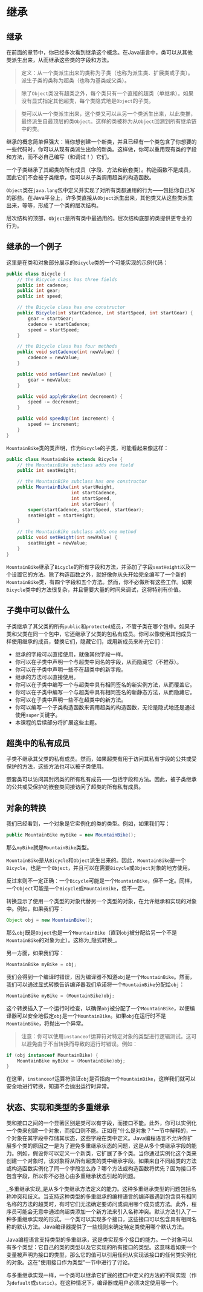 # 继承

## 继承

在前面的章节中，你已经多次看到继承这个概念。在Java语言中，类可以从其他类派生出来，从而继承这些类的字段和方法。

> 定义：从一个类派生出来的类称为子类（也称为派生类、扩展类或子类）。派生子类的类称为超类（也称为基类或父类）。

> 除了`Object`类没有超类之外，每个类只有一个直接的超类（单继承）。如果没有显式指定其他超类，每个类隐式地是`Object`的子类。

> 类可以从一个类派生出来，这个类又可以从另一个类派生出来，以此类推，最终派生自最顶层的类`Object`。这样的类被称为从`Object`回溯到所有继承链中的类。

继承的概念简单但强大：当你想创建一个新类，并且已经有一个类包含了你想要的一些代码时，你可以从现有类派生出你的新类。这样做，你可以重用现有类的字段和方法，而不必自己编写（和调试！）它们。

一个子类继承了其超类的所有成员（字段、方法和嵌套类）。构造函数不是成员，因此它们不会被子类继承，但可以从子类调用超类的构造函数。

`Object`类在`java.lang`包中定义并实现了对所有类都通用的行为——包括你自己写的那些。在Java平台上，许多类直接从`Object`派生出来，其他类又从这些类派生出来，等等，形成了一个类的层次结构。

层次结构的顶部，`Object`是所有类中最通用的。层次结构底部的类提供更专业的行为。

## 继承的一个例子

这里是在类和对象部分展示的`Bicycle`类的一个可能实现的示例代码：

```java
public class Bicycle {
    // the Bicycle class has three fields
    public int cadence;
    public int gear;
    public int speed;

    // the Bicycle class has one constructor
    public Bicycle(int startCadence, int startSpeed, int startGear) {
        gear = startGear;
        cadence = startCadence;
        speed = startSpeed;
    }

    // the Bicycle class has four methods
    public void setCadence(int newValue) {
        cadence = newValue;
    }

    public void setGear(int newValue) {
        gear = newValue;
    }

    public void applyBrake(int decrement) {
        speed -= decrement;
    }

    public void speedUp(int increment) {
        speed += increment;
    }
}
```

`MountainBike`类的类声明，作为`Bicycle`的子类，可能看起来像这样：

```java
public class MountainBike extends Bicycle {
    // the MountainBike subclass adds one field
    public int seatHeight;

    // the MountainBike subclass has one constructor
    public MountainBike(int startHeight,
                        int startCadence,
                        int startSpeed,
                        int startGear) {
        super(startCadence, startSpeed, startGear);
        seatHeight = startHeight;
    }

    // the MountainBike subclass adds one method
    public void setHeight(int newValue) {
        seatHeight = newValue;
    }
}
```

`MountainBike`继承了`Bicycle`的所有字段和方法，并添加了字段`seatHeight`以及一个设置它的方法。除了构造函数之外，就好像你从头开始完全编写了一个新的`MountainBike`类，有四个字段和五个方法。然而，你不必做所有这些工作。如果`Bicycle`类中的方法很复杂，并且需要大量的时间来调试，这将特别有价值。

## 子类中可以做什么

子类继承了其父类的所有`public`和`protected`成员，不管子类在哪个包中。如果子类和父类在同一个包中，它还继承了父类的包私有成员。你可以像使用其他成员一样使用继承的成员，替换它们，隐藏它们，或用新成员来补充它们：

- 继承的字段可以直接使用，就像其他字段一样。
- 你可以在子类中声明一个与超类中同名的字段，从而隐藏它（不推荐）。
- 你可以在子类中声明一些不在超类中的新字段。
- 继承的方法可以直接使用。
- 你可以在子类中编写一个与超类中具有相同签名的新实例方法，从而覆盖它。
- 你可以在子类中编写一个与超类中具有相同签名的新静态方法，从而隐藏它。
- 你可以在子类中声明一些不在超类中的新方法。
- 你可以编写一个子类构造函数来调用超类的构造函数，无论是隐式地还是通过使用`super`关键字。
- 本课程的后续部分将扩展这些主题。

## 超类中的私有成员

子类不继承其父类的私有成员。然而，如果超类有用于访问其私有字段的公共或受保护的方法，这些方法也可以被子类使用。

嵌套类可以访问其封闭类的所有私有成员——包括字段和方法。因此，被子类继承的公共或受保护的嵌套类间接访问了超类的所有私有成员。

## 对象的转换

我们已经看到，一个对象是它实例化的类的类型。例如，如果我们写：

```java
public MountainBike myBike = new MountainBike();
```

那么`myBike`就是`MountainBike`类型。

`MountainBike`是从`Bicycle`和`Object`派生出来的。因此，`MountainBike`是一个`Bicycle`，也是一个`Object`，并且可以在需要`Bicycle`或`Object`对象的地方使用。

反过来则不一定正确：一个`Bicycle`可能是一个`MountainBike`，但不一定。同样，一个`Object`可能是一个`Bicycle`或`MountainBike`，但不一定。

转换显示了使用一个类型的对象代替另一个类型的对象，在允许继承和实现的对象中。例如，如果我们写：

```java
Object obj = new MountainBike();
```

那么`obj`既是`Object`也是一个`MountainBike`（直到`obj`被分配给另一个不是`MountainBike`的对象为止）。这称为_隐式转换_。

另一方面，如果我们写：

```java
MountainBike myBike = obj;
```

我们会得到一个编译时错误，因为编译器不知道`obj`是一个`MountainBike`。然而，我们可以通过显式转换告诉编译器我们承诺将一个`MountainBike`分配给`obj`：

```java
MountainBike myBike = (MountainBike)obj;
```

这个转换插入了一个运行时检查，以确保`obj`被分配了一个`MountainBike`，以便编译器可以安全地假定`obj`是一个`MountainBike`。如果`obj`在运行时不是`MountainBike`，将抛出一个异常。

> 注意：你可以使用`instanceof`运算符对特定对象的类型进行逻辑测试。这可以避免由于不当转换而导致的运行时错误。例如：

```java
if (obj instanceof MountainBike) {
    MountainBike myBike = (MountainBike)obj;
}
```

在这里，`instanceof`运算符验证`obj`是否指向一个`MountainBike`，这样我们就可以安全地进行转换，知道不会抛出运行时异常。

## 状态、实现和类型的多重继承

类和接口之间的一个显著区别是类可以有字段，而接口不能。此外，你可以实例化一个类来创建一个对象，而接口则不能。正如在"什么是对象？"一节中解释的，一个对象在其字段中存储其状态，这些字段在类中定义。Java编程语言不允许你扩展多个类的原因之一是为了避免多重继承状态的问题，这是从多个类继承字段的能力。例如，假设你可以定义一个新类，它扩展了多个类。当你通过实例化这个类来创建一个对象时，该对象将从所有超类的类中继承字段。如果来自不同超类的方法或构造函数实例化了同一个字段怎么办？哪个方法或构造函数将优先？因为接口不包含字段，所以你不必担心由多重继承状态引起的问题。

_多重继承实现_是从多个类继承方法定义的能力。这种多重继承类型的问题包括名称冲突和歧义。当支持这种类型的多重继承的编程语言的编译器遇到包含具有相同名称的方法的超类时，有时它们无法确定要访问或调用哪个成员或方法。此外，程序员可能会无意中通过向超类添加一个新方法来引入名称冲突。默认方法引入了一种多重继承实现的形式。一个类可以实现多个接口，这些接口可以包含具有相同名称的默认方法。Java编译器提供了一些规则来确定特定类使用哪个默认方法。

Java编程语言支持类型的多重继承，这是类实现多个接口的能力。一个对象可以有多个类型：它自己的类的类型以及它实现的所有接口的类型。这意味着如果一个变量被声明为接口的类型，那么它的值可以引用任何从实现该接口的任何类实例化的对象。这在"使用接口作为类型"一节中进行了讨论。

与多重继承实现一样，一个类可以继承它扩展的接口中定义的方法的不同实现（作为`default`或`static`）。在这种情况下，编译器或用户必须决定使用哪一个。
